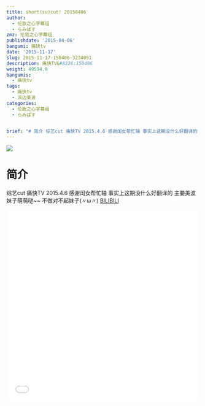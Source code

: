 ```yaml
---
title: short(su)cut! 20150406
author:
  - 伦敦之心字幕组
  - らみぱす
zmz: 伦敦之心字幕组
publishdate: '2015-04-06'
bangumi: 痛快tv
date: '2015-11-17'
slug: 2015-11-17-150406-3234091
description: 痛快TV&#8226;150406
weight: 49594.0
bangumis:
  - 痛快tv
tags:
  - 痛快tv
  - 滨边美波
categories:
  - 伦敦之心字幕组
  - らみぱす


brief: "# 简介 综艺cut 痛快TV 2015.4.6 感谢闺女帮忙轴 事实上这期没什么好翻译的 主要美波妹子萌萌哒~~ 不做对不起妹子(〃ω〃)"
---
```

![](https://i.imgur.com/cAw6btP.png)
# 简介  
综艺cut 痛快TV 2015.4.6 感谢闺女帮忙轴  事实上这期没什么好翻译的   主要美波妹子萌萌哒~~  不做对不起妹子(〃ω〃)
  [BILIBILI](https://www.bilibili.com/video/av3234091/)

<div class="vcontainer">  <iframe class='video' src="//www.bilibili.com/blackboard/player.html?cid=NA&aid=3234091" width="100%" height="500" frameborder="0" allowfullscreen="allowfullscreen"></iframe></div>
